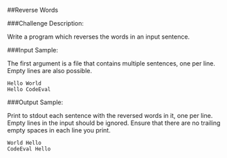 ##Reverse Words

###Challenge Description:

Write a program which reverses the words in an input sentence.

###Input Sample:

The first argument is a file that contains multiple sentences, one per line. Empty lines are also possible.
```
Hello World
Hello CodeEval
```

###Output Sample:

Print to stdout each sentence with the reversed words in it, one per line. Empty lines in the input should be ignored. Ensure that there are no trailing empty spaces in each line you print.
```
World Hello
CodeEval Hello
```
